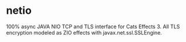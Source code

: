 # netio

100% async JAVA NIO TCP and TLS interface for Cats Effects 3. All TLS encryption modeled as ZIO effects with javax.net.ssl.SSLEngine.
